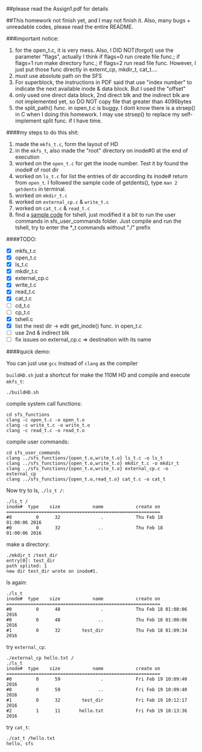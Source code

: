 ##please read the Assign1.pdf for details 

##This homework not finish yet, and I may not finish it. Also, many bugs + unreadable codes, please read the entire README.

###important notice:
1. for the open_t.c, it is very mess. Also, I DID NOT(forgot) use the parameter "flags", actually I think if flags=0 run create file func.; if flags=1 run make directory func.; if flags=2 run read file func. However, I just put those func directly in externt_cp, mkdir_t, cat_t....
2. must use absolute path on the SFS
3. For superblock, the instructions in PDF said that use "index number" to indicate the next available inode & data block. But I used the "offset"
4. only used one direct data block, 2nd direct blk and the indirect blk are not implemented yet, so DO NOT copy file that greater than 4096bytes
5. the split_path() func. in open_t.c is buggy. I dont know there is a strsep() in C when I doing this homework. I may use strsep() to replace my self-implement split func. if I have time.

####my steps to do this shit:
1. made the ```mkfs_t.c```, form the layout of HD
2. in the ```mkfs_t```, also made the "root" directory on inode#0 at the end of execution
3. worked on the ```open_t.c``` for get the inode number. Test it by found the inode# of root dir
4. worked on ```ls_t.c``` for list the entries of dir according its inode# return from ```open_t```. I followed the sample code of getdents(), type ```man 2 getdents``` in terminal.
5. worked on ```mkdir_t.c```
6. worked on ```external_cp.c``` & ```write_t.c```
7. worked on ```cat_t.c``` & ```read_t.c```
8. find a [sample code](http://www.codereview.stackexchange.com/questions/67746/simple-shell-in-c) for tshell, just modified it a bit to run the user commands in sfs_user_commands folder. Just compile and run the tshell, try to enter the *_t commands without "./" prefix


####TODO:
- [x] mkfs_t.c
- [x] open_t.c
- [x] ls_t.c
- [x] mkdir_t.c
- [x] external_cp.c
- [x] write_t.c
- [x] read_t.c
- [x] cat_t.c
- [ ] cd_t.c
- [ ] cp_t.c
- [x] tshell.c
- [x] list the nest dir -> edit get_inode() func. in open_t.c
- [ ] use 2nd & indirect blk
- [ ] fix issues on external_cp.c => destination with its name

####quick demo:

You can just use ```gcc``` instead of ```clang``` as the compiler

```buildHD.sh``` just a shortcut for make the 110M HD and compile and execute ```mkfs_t```:

    ./buildHD.sh

compile system call functions:

    cd sfs_functions
    clang -c open_t.c -o open_t.o
    clang -c write_t.c -o write_t.o
    clang -c read_t.c -o read_t.o

compile user commands:

    cd sfs_user_commands
    clang ../sfs_functions/{open_t.o,write_t.o} ls_t.c -o ls_t
    clang ../sfs_functions/{open_t.o,write_t.o} mkdir_t.c -o mkdir_t
    clang ../sfs_functions/{open_t.o,write_t.o} external_cp.c -o external_cp
    clang ../sfs_functions/{open_t.o,read_t.o} cat_t.c -o cat_t

Now try to ls, ```./ls_t /```:

    ./ls_t /
    inode#  type    size            name            create on
    =========================================================
    #0         0      32               .            Thu Feb 18     01:00:06 2016
    #0         0      32              ..            Thu Feb 18     01:00:06 2016

make a directory:

    ./mkdir_t /test_dir
    entry[0]: test_dir
    path splited: 1
    new dir test_dir wrote on inode#1.

ls again:

    ./ls_t
    inode#  type    size            name            create on
    =========================================================
    #0         0      48               .            Thu Feb 18 01:00:06 2016
    #0         0      48              ..            Thu Feb 18 01:00:06 2016
    #1         0      32        test_dir            Thu Feb 18 01:09:34 2016

try ```external_cp```:

    ./external_cp hello.txt /
    ./ls_t
    inode#  type    size            name            create on
    =========================================================
    #0         0      59               .            Fri Feb 19 10:09:40 2016
    #0         0      59              ..            Fri Feb 19 10:09:40 2016
    #1         0      32        test_dir            Fri Feb 19 10:12:17 2016
    #2         1      11       hello.txt            Fri Feb 19 10:13:36 2016

try ```cat_t```:

    ./cat_t /hello.txt
    hello, sfs
